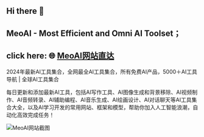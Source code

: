 ## Hi there 👋

## MeoAI - Most Efficient and Omni AI Toolset；

## click here: 🌐 [MeoAI网站直达](https://www.meoai.net/)

2024年最新AI工具集合，全网最全AI工具集合，所有免费AI产品，5000＋AI工具导航 | 全球AI工具集合

每日更新和添加最新AI工具，包括AI写作工具、AI图像生成和背景移除、AI视频制作、AI音频转录、AI辅助编程、AI音乐生成、AI绘画设计、AI对话聊天等AI工具集合大全，以及AI学习开发的常用网站、框架和模型，帮助你加入人工智能浪潮，自动化高效完成任务！

![MeoAI网站截图](图像URL)
<!--
**MeoAI-website/MeoAI-website** is a ✨ _special_ ✨ repository because its `README.md` (this file) appears on your GitHub profile.

Here are some ideas to get you started:

- 🔭 I’m currently working on ...
- 🌱 I’m currently learning ...
- 👯 I’m looking to collaborate on ...
- 🤔 I’m looking for help with ...
- 💬 Ask me about ...
- 📫 How to reach me: ...
- 😄 Pronouns: ...
- ⚡ Fun fact: ...
-->
